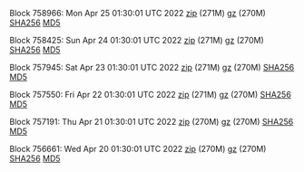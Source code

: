 Block 758966: Mon Apr 25 01:30:01 UTC 2022 [zip](https://files.01coin.io/mainnet/2022-04-25/bootstrap.dat.zip) (271M) [gz](https://files.01coin.io/mainnet/2022-04-25/bootstrap.dat.tar.gz) (270M) [SHA256](https://files.01coin.io/mainnet/2022-04-25/sha256.txt) [MD5](https://files.01coin.io/mainnet/2022-04-25/md5.txt)

Block 758425: Sun Apr 24 01:30:01 UTC 2022 [zip](https://files.01coin.io/mainnet/2022-04-24/bootstrap.dat.zip) (271M) [gz](https://files.01coin.io/mainnet/2022-04-24/bootstrap.dat.tar.gz) (270M) [SHA256](https://files.01coin.io/mainnet/2022-04-24/sha256.txt) [MD5](https://files.01coin.io/mainnet/2022-04-24/md5.txt)

Block 757945: Sat Apr 23 01:30:01 UTC 2022 [zip](https://files.01coin.io/mainnet/2022-04-23/bootstrap.dat.zip) (271M) [gz](https://files.01coin.io/mainnet/2022-04-23/bootstrap.dat.tar.gz) (270M) [SHA256](https://files.01coin.io/mainnet/2022-04-23/sha256.txt) [MD5](https://files.01coin.io/mainnet/2022-04-23/md5.txt)

Block 757550: Fri Apr 22 01:30:01 UTC 2022 [zip](https://files.01coin.io/mainnet/2022-04-22/bootstrap.dat.zip) (271M) [gz](https://files.01coin.io/mainnet/2022-04-22/bootstrap.dat.tar.gz) (270M) [SHA256](https://files.01coin.io/mainnet/2022-04-22/sha256.txt) [MD5](https://files.01coin.io/mainnet/2022-04-22/md5.txt)

Block 757191: Thu Apr 21 01:30:01 UTC 2022 [zip](https://files.01coin.io/mainnet/2022-04-21/bootstrap.dat.zip) (270M) [gz](https://files.01coin.io/mainnet/2022-04-21/bootstrap.dat.tar.gz) (270M) [SHA256](https://files.01coin.io/mainnet/2022-04-21/sha256.txt) [MD5](https://files.01coin.io/mainnet/2022-04-21/md5.txt)

Block 756661: Wed Apr 20 01:30:01 UTC 2022 [zip](https://files.01coin.io/mainnet/2022-04-20/bootstrap.dat.zip) (270M) [gz](https://files.01coin.io/mainnet/2022-04-20/bootstrap.dat.tar.gz) (270M) [SHA256](https://files.01coin.io/mainnet/2022-04-20/sha256.txt) [MD5](https://files.01coin.io/mainnet/2022-04-20/md5.txt)
